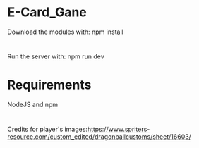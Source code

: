 # E-Card_Gane
Download the modules with: npm install
#
Run the server with: npm run dev

# Requirements
NodeJS and npm

# 
Credits for player's images:https://www.spriters-resource.com/custom_edited/dragonballcustoms/sheet/16603/
